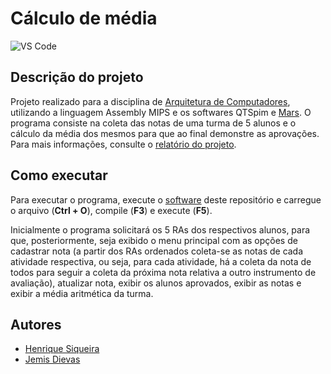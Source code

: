 # Cálculo de média
![VS Code](https://img.shields.io/badge/Visual_Studio_Code-0078D4?style=for-the-badge&logo=visual%20studio%20code&logoColor=white)

## Descrição do projeto
Projeto realizado para a disciplina de [Arquitetura de Computadores](https://github.com/h-ssiqueira/ProgramsCOLLEGE#AC), utilizando a linguagem Assembly MIPS e os softwares QTSpim e [Mars](Mars4_5.jar). O programa consiste na coleta das notas de uma turma de 5 alunos e o cálculo da média dos mesmos para que ao final demonstre as aprovações. Para mais informações, consulte o [relatório do projeto](Relatório%20Projeto%201.pdf).

## Como executar
Para executar o programa, execute o [software](Mars4_5.jar) deste repositório e carregue o arquivo (**Ctrl + O**), compile (**F3**) e execute (**F5**).

Inicialmente o programa solicitará os 5 RAs dos respectivos alunos, para que, posteriormente, seja exibido o menu principal com as opções de cadastrar nota (a partir dos RAs ordenados coleta-se as notas de cada atividade respectiva, ou seja, para cada atividade, há a coleta da nota de todos para seguir a coleta da próxima nota relativa a outro instrumento de avaliação), atualizar nota, exibir os alunos aprovados, exibir as notas e exibir a média aritmética da turma.

## Autores
- [Henrique Siqueira](https://github.com/h-ssiqueira)
- [Jemis Dievas](https://github.com/jamesdievas)